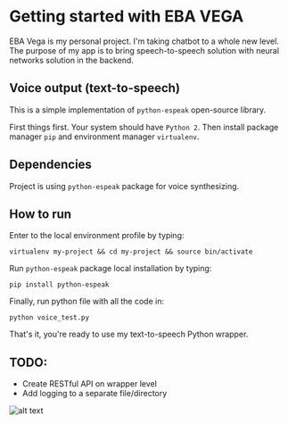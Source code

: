 # Getting started with EBA VEGA

EBA Vega is my personal project. I'm taking chatbot to a whole new level. 
The purpose of my app is to bring speech-to-speech solution with neural networks solution in the backend.

## Voice output (text-to-speech)
This is a simple implementation of `python-espeak` open-source library.

First things first. Your system should have `Python 2`. Then install package manager `pip` and environment manager `virtualenv`.

## Dependencies

Project is using `python-espeak` package for voice synthesizing.

## How to run

Enter to the local environment profile by typing:

```
virtualenv my-project && cd my-project && source bin/activate
```

Run `python-espeak` package local installation by typing:

```
pip install python-espeak
```

Finally, run python file with all the code in:

```
python voice_test.py
```

That's it, you're ready to use my text-to-speech Python wrapper.

## TODO:

- Create RESTful API on wrapper level
- Add logging to a separate file/directory

![alt text](https://i.pinimg.com/736x/79/02/1a/79021a6541f178e1e06bd70102c34ba3.jpg "Snorky")
